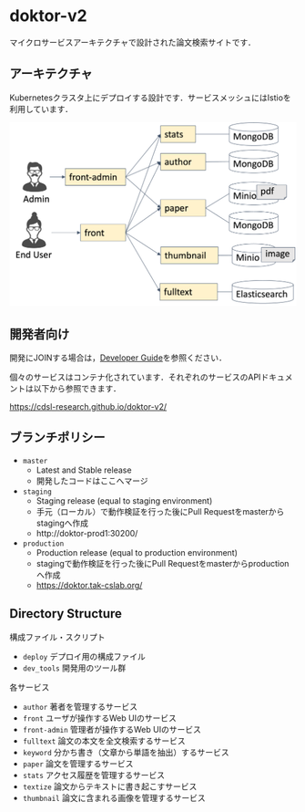 # doktor-v2

マイクロサービスアーキテクチャで設計された論文検索サイトです．

## アーキテクチャ

Kubernetesクラスタ上にデプロイする設計です．サービスメッシュにはIstioを利用しています．

<img src="intro-doktor-v2.png" width="600" alt="doktor-v2 architecture">

## 開発者向け

開発にJOINする場合は，[Developer Guide](./DEVELOP_GUIDE.md)を参照ください．

個々のサービスはコンテナ化されています．それぞれのサービスのAPIドキュメントは以下から参照できます．

https://cdsl-research.github.io/doktor-v2/

## ブランチポリシー

- `master`
  - Latest and Stable release
  - 開発したコードはここへマージ
- `staging`
  - Staging release (equal to staging environment)
  - 手元（ローカル）で動作検証を行った後にPull Requestをmasterからstagingへ作成
  - http://doktor-prod1:30200/
- `production`
  - Production release (equal to production environment)
  - stagingで動作検証を行った後にPull Requestをmasterからproductionへ作成
  - https://doktor.tak-cslab.org/

## Directory Structure

構成ファイル・スクリプト

- `deploy` デプロイ用の構成ファイル
- `dev_tools` 開発用のツール群

各サービス

- `author` 著者を管理するサービス
- `front` ユーザが操作するWeb UIのサービス
- `front-admin` 管理者が操作するWeb UIのサービス
- `fulltext` 論文の本文を全文検索するサービス
- `keyword` 分かち書き（文章から単語を抽出）するサービス
- `paper` 論文を管理するサービス
- `stats` アクセス履歴を管理するサービス
- `textize` 論文からテキストに書き起こすサービス
- `thumbnail` 論文に含まれる画像を管理するサービス

